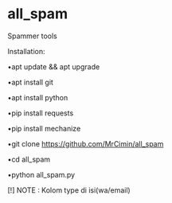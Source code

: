 # all_spam
Spammer tools

Installation:

•apt update && apt upgrade

•apt install git

•apt install python

•pip install requests

•pip install mechanize

•git clone https://github.com/MrCimin/all_spam

•cd all_spam

•python all_spam.py


[!] NOTE : Kolom type di isi(wa/email)
